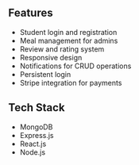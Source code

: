 

## Features

- Student login and registration
- Meal management for admins
- Review and rating system
- Responsive design
- Notifications for CRUD operations
- Persistent login
- Stripe integration for payments

## Tech Stack

- MongoDB
- Express.js
- React.js
- Node.js




